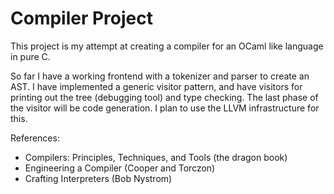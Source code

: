 # Compiler Project

This project is my attempt at creating a compiler for an OCaml like language in pure C.

So far I have a working frontend with a tokenizer and parser to create an AST. I have implemented a generic visitor pattern, and have visitors for printing out the tree (debugging tool) and type checking. The last phase of the visitor will be code generation. I plan to use the LLVM infrastructure for this.

References:
- Compilers: Principles, Techniques, and Tools (the dragon book)
- Engineering a Compiler (Cooper and Torczon)
- Crafting Interpreters (Bob Nystrom)

